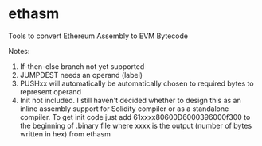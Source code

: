 # ethasm
Tools to convert Ethereum Assembly to EVM Bytecode

Notes:

1. If-then-else branch not yet supported
2. JUMPDEST needs an operand (label)
3. PUSHxx will automatically be automatically chosen to required bytes to represent operand
4. Init not included. I still haven't decided whether to design this as an inline assembly support for Solidity compiler or as a standalone compiler. To get init code just add 61xxxx80600D6000396000f300 to the beginning of .binary file where xxxx is the output (number of bytes written in hex) from ethasm

